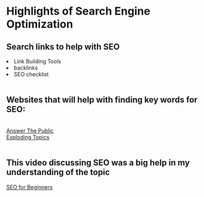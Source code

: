 # Highlights of Search Engine Optimization
## Search links to help with SEO
<meta charset="utf-8">
<meta name="description" content="This is a website that discusses SEO">
<meta name="viewport" content="width=device-width, initial-scale=1">
<meta name="keywords" content="SEO, help, tools">
<meta name="author" content="Jordan Hanks">
<li>Link Building Tools
<li>backlinks
<li>SEO checklist
<br>
  <br>
  
<h2>Websites that will help with finding key words for SEO:</h2>
  <br>
  <a href="https://answerthepublic.com/">Answer The Public</a>
<br>
  <a href="https://explodingtopics.com/">Exploding Topics</a>
  <br>
  <br>
  
  <h2>This video discussing SEO was a big help in my understanding of the topic</h2> <a href="https://www.youtube.com/watch?v=rpwD50v0Ubo">SEO for Beginners</a>
  
  
